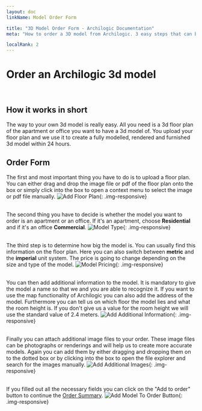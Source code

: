 ```yaml
---
layout: doc
linkName: Model Order Form

title: "3D Model Order Form - Archilogic Documentation"
meta: "How to order a 3D model from Archilogic. 3 easy steps that can be done online in 10 minutes to receive a real estate model in less than 24 hours!"

localRank: 2
---
```


# Order an Archilogic 3d model
<br>

## How it works in short

The way to your own 3d model is really easy. All you need is a 3d floor plan of the apartment or office you want to have a 3d model of. You upload your floor plan and we use it to create a fully modelled, rendered and furnished 3d model within 24 hours.

## Order Form

The first and most important thing you have to do is to upload a floor plan. You can either drag and drop the image file or pdf of the floor plan onto the box or simply click into the box to open a context menu to select the image or pdf file manually.
![Add Floor Plan]({{site.baseurl}}/assets/images/Platform-NewModel-Order-FloorPlan.jpg){: .img-responsive}<br><br>

The second thing you have to decide is whether the model you want to order is an apartment or an office. If it's an apartment, choose **Residential** and if it's an office **Commercial**.
![Model Type]({{site.baseurl}}/assets/images/Platform-NewModel-Order-Type.jpg){: .img-responsive}<br><br>

The third step is to determine how big the model is. You can usually find this information on the floor plan. Here you can also switch between **metric** and the **imperial** unit system. The price is going to change depending on the size and type of the model.
![Model Pricing]({{site.baseurl}}/assets/images/Platform-NewModel-Order-Pricing.jpg){: .img-responsive}<br><br>

You can then add additional information to the model. It is mandatory to give the model a name so that we and you are able to recognize it. If you want to use the map functionality of Archilogic you can also add the address of the model. Furthermore you can tell us on which floor the model lies and what the room height is. If you don't give us a value for the room height we will use the standard value of 2.4 meters.
![Add Additional Information]({{site.baseurl}}/assets/images/Platform-NewModel-Order-AdditionalInfo.jpg){: .img-responsive}<br><br>

Finally you can attach additional image files to your order. These image files can be photographs or renderings and will help us to create more accurate models. Again you can add them by either dragging and dropping them on to the dotted box or by clicking into the box to open the file explorer and search for the images manually.
![Add Additional Images]({{site.baseurl}}/assets/images/Platform-NewModel-Order-AdditionalImages.jpg){: .img-responsive}<br><br>

If you filled out all the necessary fields you can click on the "Add to order" button to continue the [Order Summary](summary.html).
![Add Model To Order Button]({{site.baseurl}}/assets/images/Platform-NewModel-Order-Add.jpg){: .img-responsive}<br><br><br>
